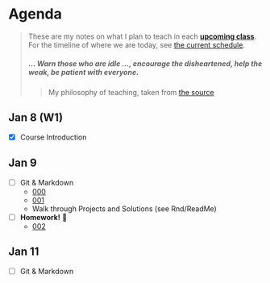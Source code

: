 # Agenda

> These are my notes on what I plan to teach in each [**upcoming class**](#jan-9). For the timeline of where we are today, see [the current schedule](./README.md#schedule).
>
> ##### *... Warn those who are idle ..., encourage the disheartened, help the weak, be patient with everyone.*
>
> > My philosophy of teaching, taken from [the source](https://www.bible.com/bible/111/1TH.5.14.NIV)

## Jan 8 (W1)

- [x] Course Introduction

## Jan 9

- [ ] Git & Markdown
  - [000](./src/000/ReadMe.md)
  - [001](./src/001-StartHere/ReadMe.md)
  - Walk through Projects and Solutions (see Rnd/ReadMe)
- [ ] **Homework!** :100:
  - [002](./src/002/ReadMe.md)

## Jan 11

- [ ] Git & Markdown